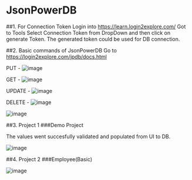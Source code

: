 # JsonPowerDB 

##1. For Connection Token
Login into https://learn.login2explore.com/ 
Got to Tools
Select Connection Token from DropDown and then click on generate Token. 
The generated token could be used for DB connection.

##2. Basic commands of JsonPowerDB 
Go to https://login2explore.com/jpdb/docs.html

PUT - ![image](https://user-images.githubusercontent.com/72023075/148679936-59fc3eaa-0a98-44bb-990f-2155429794f9.png)

GET - ![image](https://user-images.githubusercontent.com/72023075/148679971-71e3c570-ab80-4eb4-9f71-9534a5926dc3.png)

UPDATE - ![image](https://user-images.githubusercontent.com/72023075/148679992-34266180-149f-4b65-89cf-48f70aa05459.png)

DELETE - ![image](https://user-images.githubusercontent.com/72023075/148680012-a1e8c375-44f9-4f87-8e68-34f42b4890bf.png)

![image](https://user-images.githubusercontent.com/72023075/148681025-f1f7d7c3-4eba-4e6e-ae1c-6adabbee696f.png)


##3. Project 1 
###Demo Project 

The values went succesfully validated and populated from UI to DB. 

![image](https://user-images.githubusercontent.com/72023075/148680992-f9aa2403-8f28-4074-bc50-f3ab8284efdc.png)

##4. Project 2
###Employee(Basic)

![image](https://user-images.githubusercontent.com/72023075/148681058-05d4f215-a8ef-42e4-84ee-8c93501898a1.png)

